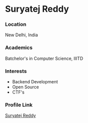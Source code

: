 # Suryatej Reddy

### Location

New Delhi, India

### Academics

Batchelor's in Computer Science, IIITD

### Interests

- Backend Development
- Open Source
- CTF's

### Profile Link

[Suryatej Reddy](https://github.com/suryatejreddy)
